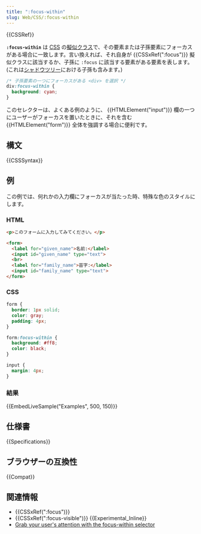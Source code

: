 ```yaml
---
title: ":focus-within"
slug: Web/CSS/:focus-within
---
```

{{CSSRef}}

**`:focus-within`** は [CSS](/ja/docs/Web/CSS) の[擬似クラス](/ja/docs/Web/CSS/Pseudo-classes)で、その要素または子孫要素にフォーカスがある場合に一致します。言い換えれば、それ自身が {{CSSxRef(":focus")}} 擬似クラスに該当するか、子孫に `:focus` に該当する要素がある要素を表します。 (これは[シャドウツリー](/ja/docs/Web/Web_Components/Using_shadow_DOM)における子孫も含みます。)

```css
/* 子孫要素の一つにフォーカスがある <div> を選択 */
div:focus-within {
  background: cyan;
}
```

このセレクターは、よくある例のように、 {{HTMLElement("input")}} 欄の一つにユーザーがフォーカスを置いたときに、それを含む {{HTMLElement("form")}} 全体を強調する場合に便利です。

## 構文

{{CSSSyntax}}

<h2 id="Examples">例</h2>

この例では、何れかの入力欄にフォーカスが当たった時、特殊な色のスタイルにします。

### HTML

```html
<p>このフォームに入力してみてください。</p>

<form>
  <label for="given_name">名前:</label>
  <input id="given_name" type="text">
  <br>
  <label for="family_name">苗字:</label>
  <input id="family_name" type="text">
</form>
```

### CSS

```css
form {
  border: 1px solid;
  color: gray;
  padding: 4px;
}

form:focus-within {
  background: #ff8;
  color: black;
}

input {
  margin: 4px;
}
```

### 結果

{{EmbedLiveSample("Examples", 500, 150)}}

## 仕様書

{{Specifications}}

## ブラウザーの互換性

{{Compat}}

## 関連情報

- {{CSSxRef(":focus")}}
- {{CSSxRef(":focus-visible")}} {{Experimental_Inline}}
- [Grab your user's attention with the focus-within selector](https://dev.to/vtrpldn/grab-your-user-s-attention-with-the-focus-within-css-selector-4d4)

